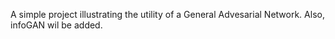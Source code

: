 A simple project illustrating the utility of a General Advesarial Network.
Also, infoGAN wil be added.
